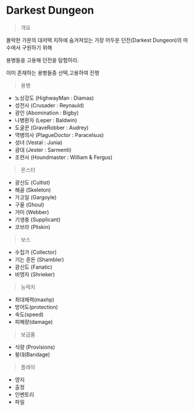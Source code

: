 # Darkest Dungeon

> 개요
>
몰락한 가문의 대저택 지하에 숨겨져있는 가장 어두운 던전(Darkest Dungeon)의 마수에서 구원하기 위해

용병들을 고용해 던전을 탐험하라.

이미 존재하는 용병들중 선택,고용하여 진행

> 용병
>
* 노상강도 (HighwayMan : Diamas)
* 성전사 (Crusader : Reynauld)
* 광인 (Abomination : Bigby)
* 나병환자 (Leper : Baldwin)
* 도굴꾼 (GraveRobber : Audrey)
* 역병의사 (PlagueDoctor : Paracelsus)
* 성녀 (Vestal : Junia)
* 광대 (Jester : Sarmenti)
* 조련사 (Houndmaster : William & Fergus)

> 몬스터
>
* 광신도 (Cultist)
* 해골 (Skeleton)
* 가고일 (Gargoyle)
* 구울 (Ghoul)
* 거미 (Webber)
* 기생충 (Supplicant)
* 코브라 (Pliskin)

> 보스
>
* 수집가 (Collector)
* 기는 혼돈 (Shambler)
* 광신도 (Fanatic)
* 비명자 (Shrieker)

> 능력치
>
* 최대체력(maxhp)
* 방어도(protection)
* 속도(speed)
* 피해량(damage)

> 보급품
>
* 식량 (Provisions)
* 붕대(Bandage)

>플레이
>
* 영지
* 출정
* 인벤토리
* 파일
